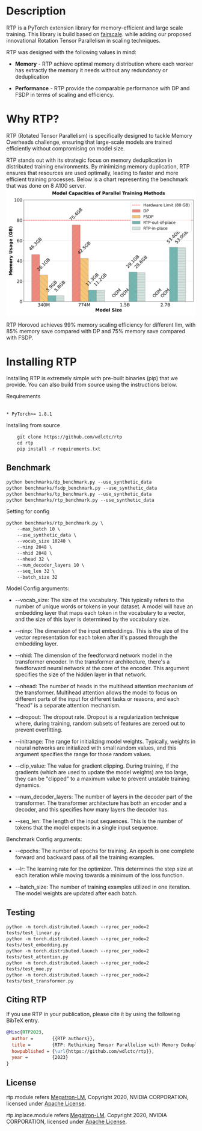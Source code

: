 Description
====================
RTP is a PyTorch extension library for memory-efficient and large scale training.
This library is build based on [fairscale](https://github.com/facebookresearch/fairscale). 
while adding our proposed innovational Rotation Tensor Parallelism in scaling techniques.

RTP was designed with the following values in mind:

* **Memory** - RTP achieve optimal memory distribution where each worker has extractly the memory it needs without any redundancy or deduplication

* **Performance** - RTP provide the comparable performance with DP and FSDP in terms of scaling and efficiency.

Why RTP?
====================
RTP (Rotated Tensor Parallelism) is specifically designed to tackle Memory Overheads challenge, 
ensuring that large-scale models are trained efficiently without compromising on model size.

RTP stands out with its strategic focus on memory deduplication in distributed training environments. By minimizing memory duplication, RTP ensures that resources are used optimally, leading to faster and more efficient training processes.
Below is a chart representing the benchmark that was done on 8 A100 server.
![RTP](./docs/img/model_capacity.svg)

RTP Horovod achieves 99% memory scaling efficiency for different llm, with 85% memory save compared with DP and 75% memory save compared with FSDP.

Installing RTP
====================

Installing RTP is extremely simple with pre-built binaries (pip) that we provide. You can also build
from source using the instructions below.


Requirements
~~~~~~~~~~~~

* PyTorch>= 1.8.1

~~~~~~~~~~~~~~~~~~~~~~

Installing from source

~~~~~~~~~~~~~~~~~~~~~~
    git clone https://github.com/wdlctc/rtp
    cd rtp
    pip install -r requirements.txt

~~~~~~~~~~~~~~~~~~~~~~
## Benchmark
~~~~~~~~~~~~~~~~~~~~~~
python benchmarks/dp_benchmark.py --use_synthetic_data
python benchmarks/fsdp_benchmark.py --use_synthetic_data
python benchmarks/tp_benchmark.py --use_synthetic_data
python benchmarks/rtp_benchmark.py --use_synthetic_data
~~~~~~~~~~~~~~~~~~~~~~
Setting for config

~~~~~~~~~~~~~~~~~~~~~~
python benchmarks/rtp_benchmark.py \
    --max_batch 10 \
    --use_synthetic_data \
    --vocab_size 10240 \
    --ninp 2048 \
    --nhid 2048 \
    --nhead 32 \
    --num_decoder_layers 10 \
    --seq_len 32 \
    --batch_size 32 
~~~~~~~~~~~~~~~~~~~~~~

Model Config arguments:
* --vocab_size: The size of the vocabulary. This typically refers to the number of unique words or tokens in your dataset. A model will have an embedding layer that maps each token in the vocabulary to a vector, and the size of this layer is determined by the vocabulary size.

* --ninp: The dimension of the input embeddings. This is the size of the vector representation for each token after it's passed through the embedding layer.

* --nhid: The dimension of the feedforward network model in the transformer encoder. In the transformer architecture, there's a feedforward neural network at the core of the encoder. This argument specifies the size of the hidden layer in that network.

* --nhead: The number of heads in the multihead attention mechanism of the transformer. Multihead attention allows the model to focus on different parts of the input for different tasks or reasons, and each "head" is a separate attention mechanism.

* --dropout: The dropout rate. Dropout is a regularization technique where, during training, random subsets of features are zeroed out to prevent overfitting.

* --initrange: The range for initializing model weights. Typically, weights in neural networks are initialized with small random values, and this argument specifies the range for those random values.

* --clip_value: The value for gradient clipping. During training, if the gradients (which are used to update the model weights) are too large, they can be "clipped" to a maximum value to prevent unstable training dynamics.

* --num_decoder_layers: The number of layers in the decoder part of the transformer. The transformer architecture has both an encoder and a decoder, and this specifies how many layers the decoder has.

* --seq_len: The length of the input sequences. This is the number of tokens that the model expects in a single input sequence.

Benchmark Config arguments:
* --epochs: The number of epochs for training. An epoch is one complete forward and backward pass of all the training examples.

* --lr: The learning rate for the optimizer. This determines the step size at each iteration while moving towards a minimum of the loss function.

* --batch_size: The number of training examples utilized in one iteration. The model weights are updated after each batch.

## Testing

~~~~~~~~~~~~~~~~~~~~~~
python -m torch.distributed.launch --nproc_per_node=2 tests/test_linear.py 
python -m torch.distributed.launch --nproc_per_node=2 tests/test_embedding.py 
python -m torch.distributed.launch --nproc_per_node=2 tests/test_attention.py 
python -m torch.distributed.launch --nproc_per_node=2 tests/test_moe.py 
python -m torch.distributed.launch --nproc_per_node=2 tests/test_transformer.py 
~~~~~~~~~~~~~~~~~~~~~~

## Citing RTP

If you use RTP in your publication, please cite it by using the following BibTeX entry.

```BibTeX
@Misc{RTP2023,
  author =       {{RTP authors}},
  title =        {RTP: Rethinking Tensor Parallelism with Memory Deduplication },
  howpublished = {\url{https://github.com/wdlctc/rtp}},
  year =         {2023}
}
```

## License

rtp.module refers [Megatron-LM](https://github.com/NVIDIA/Megatron-LM), Copyright 2020, NVIDIA CORPORATION, licensed under [Apache License](http://www.apache.org/licenses/LICENSE-2.0).

rtp.inplace.module refers [Megatron-LM](https://github.com/NVIDIA/Megatron-LM), Copyright 2020, NVIDIA CORPORATION, licensed under [Apache License](http://www.apache.org/licenses/LICENSE-2.0).
